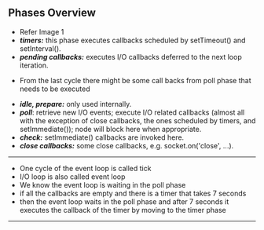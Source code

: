 ## Phases Overview
* Refer Image 1
* ***timers:*** this phase executes callbacks scheduled by setTimeout() and setInterval().
* ***pending callbacks:*** executes I/O callbacks deferred to the next loop iteration.
- From the last cycle there might be some call backs from poll phase that needs to be executed
* ***idle, prepare:*** only used internally.
* ***poll***: retrieve new I/O events; execute I/O related callbacks (almost all with the exception of close callbacks, the ones scheduled by timers, and setImmediate()); node will block here when appropriate.
* ***check:*** setImmediate() callbacks are invoked here.
* ***close callbacks:*** some close callbacks, e.g. socket.on('close', ...).
---
* One cycle of the event loop is called tick
* I/O loop is also called event loop
* We know the event loop is waiting in the poll phase
* if all the callbacks are empty and there is a timer that takes 7 seconds
* then the event loop waits in the poll phase and after 7 seconds it executes the callback of the timer by moving to the timer phase
---
